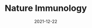 ---
date:        2021-12-22
## Das Datum der Studienveröffentlichung im Format JJJJ-MM-TT.
##
title:       Nature Immunology
## Titel der Publikation, beispielweise The Lancet.
##
authors:      'Dowell, AC, Butler, MS, Jinks, E, et al.'
## Autorinnen und Autoren der Studie – bitte die einfachen Anführungszeichen beachten! 
##
## Bitte beachtet, daß der Text selbst keine geraden Anführungszeichen (Schreibmaschinensatz) – ' – enthalten darf. Das ist ganz wichtig! Bitte solche Anführungszeichen je nach Bedarf mit typografischen, öffnenden oder schließenden Anführungszeichen – ’ oder ‘ – ersetzen. Das gilt für alle Texte innerhalb gerader Anführungszeichen (authors, subtitle, description).
##
status:       Peer Reviewed
## Status der Publikation. Peer Reviewed = default, Preprint, Handout, Investigative Report, Policy Report
##
en:
  subtitle:    'Children develop robust and sustained cross-reactive spike-specific immune responses to SARS-CoV-2 infection'
  ## Titel der Studie – bitte die einfachen Anführungszeichen beachten!
  ##
  description: 'SARS-CoV-2 infection is generally mild or asymptomatic in children but a biological basis for this outcome is unclear. Here we compare antibody and cellular immunity in children (aged 3–11 years) and adults. Antibody responses against spike protein were high in children and seroconversion boosted responses against seasonal Beta-coronaviruses through cross-recognition of the S2 domain. Neutralization of viral variants was comparable between children and adults. Spike-specific T cell responses were more than twice as high in children and were also detected in many seronegative children, indicating pre-existing cross-reactive responses to seasonal coronaviruses. Importantly, children retained antibody and cellular responses 6 months after infection, whereas relative waning occurred in adults. Spike-specific responses were also broadly stable beyond 12 months. Therefore, children generate robust, cross-reactive and sustained immune responses to SARS-CoV-2 with focused specificity for the spike protein. These findings provide insight into the relative clinical protection that occurs in most children and might help to guide the design of pediatric vaccination regimens.'
  ## Abstract, Summary oder Background der Studie – bitte die texteinklammernden, einfachen, geraden Anführungszeichen beachten!
  ##
  tags:     []
  ## Keywords bitte mit Kommata trennen.
  ##
de: 
## Deutsche DeepL-Übersetzung, siehe www.deepl.com.
##
  subtitle:    'Kinder entwickeln robuste und anhaltende kreuzreaktive spike-spezifische Immunantworten auf SARS-CoV-2-Infektionen'
##
  description: 'Eine SARS-CoV-2-Infektion verläuft bei Kindern in der Regel mild oder asymptomatisch, doch ist die biologische Grundlage für dieses Ergebnis unklar. Hier vergleichen wir die Antikörper und die zelluläre Immunität bei Kindern (im Alter von 3-11 Jahren) und Erwachsenen. Die Antikörperreaktionen gegen das Spike-Protein waren bei Kindern hoch und die Serokonversion verstärkte die Reaktionen gegen saisonale Beta-Coronaviren durch die Kreuzerkennung der S2-Domäne. Die Neutralisierung der viralen Varianten war bei Kindern und Erwachsenen vergleichbar. Spike-spezifische T-Zellen-Antworten waren bei Kindern mehr als doppelt so hoch und wurden auch bei vielen seronegativen Kindern nachgewiesen, was auf bereits vorhandene kreuzreaktive Reaktionen auf saisonale Coronaviren hinweist. Wichtig ist, dass die Antikörper und zellulären Reaktionen bei Kindern auch 6 Monate nach der Infektion erhalten blieben, während sie bei Erwachsenen relativ stark abnahmen. Die spike-spezifischen Reaktionen waren auch über 12 Monate hinaus weitgehend stabil. Daher erzeugen Kinder robuste, kreuzreaktive und anhaltende Immunantworten auf SARS-CoV-2 mit gezielter Spezifität für das Spike-Protein. Diese Ergebnisse geben Aufschluss über den relativen klinischen Schutz, der bei den meisten Kindern auftritt, und könnten als Orientierungshilfe für die Gestaltung von Impfschemata für Kinder dienen.'
  tags:     []
group:       "Immunity"
## Kategorie der Studie: Virus, Immunity, Treatments, Vaccines, (non-medical) Interventions – bitte die Anführungszeichen beachten!
##
credit:        https://doi.org/10.1038/s41590-021-01089-8
---